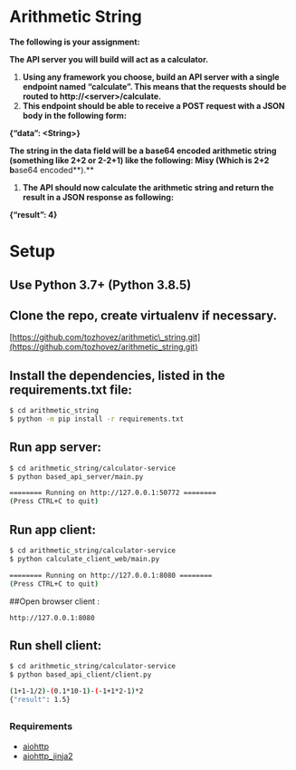 
# Arithmetic String

**The following is your assignment:**

**The API server you will build will act as a calculator.**

1. **Using any framework you choose, build an API server with a single endpoint named “calculate”. This means that the requests should be routed to http://&lt;server&gt;/calculate.**
2. **This endpoint should be able to receive a POST request with a JSON body in the following form:**

**{“data”: &lt;String&gt;}**

**The string in the data field will be a base64 encoded arithmetic string \(something like 2+2 or 2-2+1\) like the following: Misy \(Which is 2+2 b**ase64 encoded**\).**

1. **The API should now calculate the arithmetic string and return the result in a JSON response as following:**

**{“result”: 4}**

# Setup
## Use Python 3.7+ (Python 3.8.5)
## Clone the repo, create virtualenv if necessary.

[https://github.com/tozhovez/arithmetic\_string.git](https://github.com/tozhovez/arithmetic_string.git)

## Install the dependencies, listed in the requirements.txt file:
```bash
$ cd arithmetic_string
$ python -m pip install -r requirements.txt
```

## Run app server:


```bash
$ cd arithmetic_string/calculator-service
$ python based_api_server/main.py

======== Running on http://127.0.0.1:50772 ========
(Press CTRL+C to quit)

```

## Run app client:

```bash
$ cd arithmetic_string/calculator-service
$ python calculate_client_web/main.py

======== Running on http://127.0.0.1:8080 ========
(Press CTRL+C to quit)

```

##Open browser client :

```text
http://127.0.0.1:8080
```

## Run shell client:
```bash
$ cd arithmetic_string/calculator-service
$ python based_api_client/client.py

(1+1-1/2)-(0.1*10-1)-(-1+1*2-1)*2
{"result": 1.5}

```

## 

### Requirements

* [aiohttp](https://github.com/KeepSafe/aiohttp)
* [aiohttp\_jinja2](https://github.com/aio-libs/aiohttp_jinja2)


